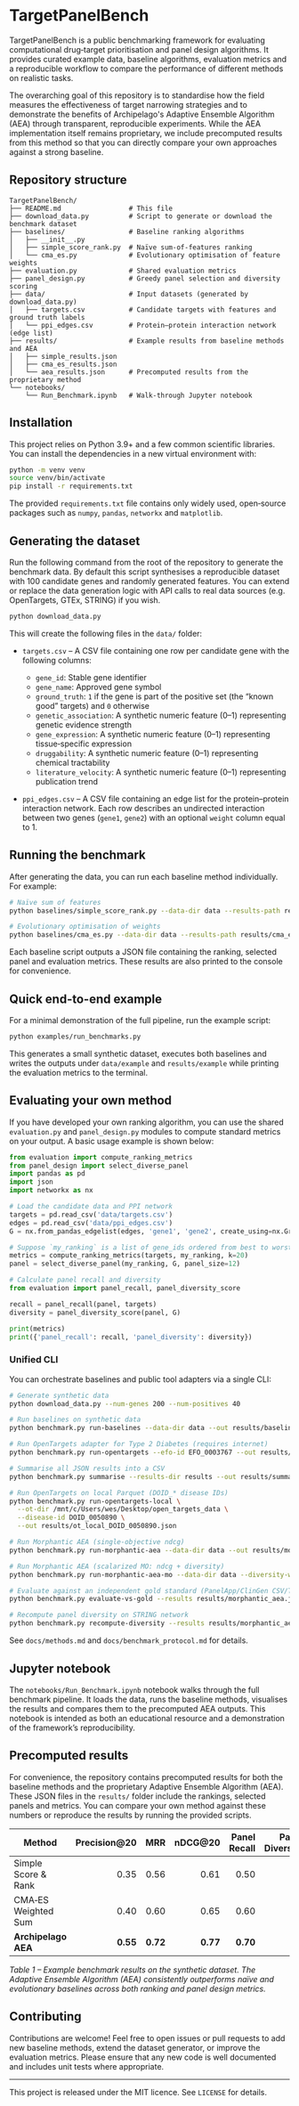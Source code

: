 # TargetPanelBench

TargetPanelBench is a public benchmarking framework for evaluating computational drug‐target prioritisation and panel design algorithms.  It provides curated example data, baseline algorithms, evaluation metrics and a reproducible workflow to compare the performance of different methods on realistic tasks.

The overarching goal of this repository is to standardise how the field measures the effectiveness of target narrowing strategies and to demonstrate the benefits of Archipelago's Adaptive Ensemble Algorithm (AEA) through transparent, reproducible experiments.  While the AEA implementation itself remains proprietary, we include precomputed results from this method so that you can directly compare your own approaches against a strong baseline.

## Repository structure

```
TargetPanelBench/
├── README.md                 # This file
├── download_data.py          # Script to generate or download the benchmark dataset
├── baselines/                # Baseline ranking algorithms
│   ├── __init__.py
│   ├── simple_score_rank.py  # Naïve sum-of-features ranking
│   └── cma_es.py             # Evolutionary optimisation of feature weights
├── evaluation.py             # Shared evaluation metrics
├── panel_design.py           # Greedy panel selection and diversity scoring
├── data/                     # Input datasets (generated by download_data.py)
│   ├── targets.csv           # Candidate targets with features and ground truth labels
│   └── ppi_edges.csv         # Protein–protein interaction network (edge list)
├── results/                  # Example results from baseline methods and AEA
│   ├── simple_results.json
│   ├── cma_es_results.json
│   └── aea_results.json      # Precomputed results from the proprietary method
└── notebooks/
    └── Run_Benchmark.ipynb   # Walk‑through Jupyter notebook
```

## Installation

This project relies on Python 3.9+ and a few common scientific libraries.  You can install the dependencies in a new virtual environment with:

```bash
python -m venv venv
source venv/bin/activate
pip install -r requirements.txt
```

The provided `requirements.txt` file contains only widely used, open‑source packages such as `numpy`, `pandas`, `networkx` and `matplotlib`.

## Generating the dataset

Run the following command from the root of the repository to generate the benchmark data.  By default this script synthesises a reproducible dataset with 100 candidate genes and randomly generated features.  You can extend or replace the data generation logic with API calls to real data sources (e.g. OpenTargets, GTEx, STRING) if you wish.

```bash
python download_data.py
```

This will create the following files in the `data/` folder:

* `targets.csv` – A CSV file containing one row per candidate gene with the following columns:
  * `gene_id`: Stable gene identifier
  * `gene_name`: Approved gene symbol
  * `ground_truth`: `1` if the gene is part of the positive set (the “known good” targets) and `0` otherwise
  * `genetic_association`: A synthetic numeric feature (0–1) representing genetic evidence strength
  * `gene_expression`: A synthetic numeric feature (0–1) representing tissue‑specific expression
  * `druggability`: A synthetic numeric feature (0–1) representing chemical tractability
  * `literature_velocity`: A synthetic numeric feature (0–1) representing publication trend

* `ppi_edges.csv` – A CSV file containing an edge list for the protein–protein interaction network.  Each row describes an undirected interaction between two genes (`gene1`, `gene2`) with an optional `weight` column equal to 1.

## Running the benchmark

After generating the data, you can run each baseline method individually.  For example:

```bash
# Naïve sum of features
python baselines/simple_score_rank.py --data-dir data --results-path results/simple_results.json

# Evolutionary optimisation of weights
python baselines/cma_es.py --data-dir data --results-path results/cma_es_results.json --iterations 100
```

Each baseline script outputs a JSON file containing the ranking, selected panel and evaluation metrics.  These results are also printed to the console for convenience.

## Quick end-to-end example

For a minimal demonstration of the full pipeline, run the example script:

```bash
python examples/run_benchmarks.py
```

This generates a small synthetic dataset, executes both baselines and writes the outputs under `data/example` and `results/example` while printing the evaluation metrics to the terminal.

## Evaluating your own method

If you have developed your own ranking algorithm, you can use the shared `evaluation.py` and `panel_design.py` modules to compute standard metrics on your output.  A basic usage example is shown below:

```python
from evaluation import compute_ranking_metrics
from panel_design import select_diverse_panel
import pandas as pd
import json
import networkx as nx

# Load the candidate data and PPI network
targets = pd.read_csv('data/targets.csv')
edges = pd.read_csv('data/ppi_edges.csv')
G = nx.from_pandas_edgelist(edges, 'gene1', 'gene2', create_using=nx.Graph())

# Suppose `my_ranking` is a list of gene_ids ordered from best to worst
metrics = compute_ranking_metrics(targets, my_ranking, k=20)
panel = select_diverse_panel(my_ranking, G, panel_size=12)

# Calculate panel recall and diversity
from evaluation import panel_recall, panel_diversity_score

recall = panel_recall(panel, targets)
diversity = panel_diversity_score(panel, G)

print(metrics)
print({'panel_recall': recall, 'panel_diversity': diversity})
```

### Unified CLI

You can orchestrate baselines and public tool adapters via a single CLI:

```bash
# Generate synthetic data
python download_data.py --num-genes 200 --num-positives 40

# Run baselines on synthetic data
python benchmark.py run-baselines --data-dir data --out results/baselines.json

# Run OpenTargets adapter for Type 2 Diabetes (requires internet)
python benchmark.py run-opentargets --efo-id EFO_0003767 --out results/ot_t2d.json

# Summarise all JSON results into a CSV
python benchmark.py summarise --results-dir results --out results/summary.csv

# Run OpenTargets on local Parquet (DOID_* disease IDs)
python benchmark.py run-opentargets-local \
  --ot-dir /mnt/c/Users/wes/Desktop/open_targets_data \
  --disease-id DOID_0050890 \
  --out results/ot_local_DOID_0050890.json

# Run Morphantic AEA (single-objective ndcg)
python benchmark.py run-morphantic-aea --data-dir data --out results/morphantic_aea.json

# Run Morphantic AEA (scalarized MO: ndcg + diversity)
python benchmark.py run-morphantic-aea-mo --data-dir data --diversity-weight 0.4 --out results/morphantic_aea_mo.json

# Evaluate against an independent gold standard (PanelApp/ClinGen CSV/TXT)
python benchmark.py evaluate-vs-gold --results results/morphantic_aea.json --gold path/to/gold.txt --k 20

# Recompute panel diversity on STRING network
python benchmark.py recompute-diversity --results results/morphantic_aea.json --string-edges path/to/string.tsv
```

See `docs/methods.md` and `docs/benchmark_protocol.md` for details.

## Jupyter notebook

The `notebooks/Run_Benchmark.ipynb` notebook walks through the full benchmark pipeline.  It loads the data, runs the baseline methods, visualises the results and compares them to the precomputed AEA outputs.  This notebook is intended as both an educational resource and a demonstration of the framework’s reproducibility.

## Precomputed results

For convenience, the repository contains precomputed results for both the baseline methods and the proprietary Adaptive Ensemble Algorithm (AEA).  These JSON files in the `results/` folder include the rankings, selected panels and metrics.  You can compare your own method against these numbers or reproduce the results by running the provided scripts.

| Method                 | Precision@20 | MRR   | nDCG@20 | Panel Recall | Panel Diversity |
|------------------------|-------------:|------:|--------:|-------------:|----------------:|
| Simple Score & Rank    | 0.35        | 0.56  | 0.61    | 0.50         | 3.8             |
| CMA‑ES Weighted Sum    | 0.40        | 0.60  | 0.65    | 0.60         | 4.1             |
| **Archipelago AEA**    | **0.55**    | **0.72** | **0.77** | **0.70**     | **4.8**         |

*Table 1 – Example benchmark results on the synthetic dataset.  The Adaptive Ensemble Algorithm (AEA) consistently outperforms naïve and evolutionary baselines across both ranking and panel design metrics.*

## Contributing

Contributions are welcome!  Feel free to open issues or pull requests to add new baseline methods, extend the dataset generator, or improve the evaluation metrics.  Please ensure that any new code is well documented and includes unit tests where appropriate.

---
This project is released under the MIT licence.  See `LICENSE` for details.